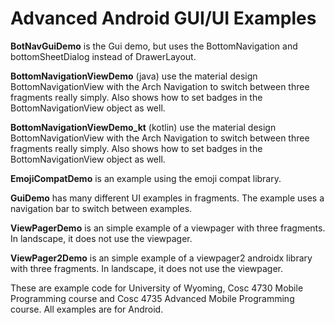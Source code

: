 Advanced Android GUI/UI Examples
===========

<b>BotNavGuiDemo</b> is the Gui demo, but uses the BottomNavigation and bottomSheetDialog instead of DrawerLayout.

<b>BottomNavigationViewDemo</b> (java) use the material design BottomNavigationView with the Arch Navigation to switch between three fragments really simply.  Also shows how to set badges in the BottomNavigationView object as well.

<b>BottomNavigationViewDemo_kt</b> (kotlin) use the material design BottomNavigationView with the Arch Navigation to switch between three fragments really simply. Also shows how to set badges in the BottomNavigationView object as well.

<b>EmojiCompatDemo</b> is an example using the emoji compat library.

<b>GuiDemo</b> has many different UI examples in fragments.  The example uses a navigation bar to switch between examples.

<b>ViewPagerDemo</b>  is an simple example of a viewpager with three fragments.  In landscape, it does not use the viewpager.

<b>ViewPager2Demo</b> is an simple example of a viewpager2 androidx library with three fragments.  In landscape, it does not use the viewpager.

These are example code for University of Wyoming, Cosc 4730 Mobile Programming course and Cosc 4735 Advanced Mobile Programming course.
All examples are for Android.
